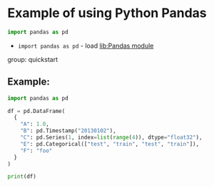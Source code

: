 # Example of using Python Pandas

```python
import pandas as pd
```

- `import pandas as pd` - load [lib:Pandas module](/python-pandas/how-to-install-pandas)

group: quickstart

## Example: 
```python
import pandas as pd

df = pd.DataFrame(
  {
    "A": 1.0,
    "B": pd.Timestamp("20130102"),
    "C": pd.Series(1, index=list(range(4)), dtype="float32"),
    "E": pd.Categorical(["test", "train", "test", "train"]),
    "F": "foo"
  }
)

print(df)
```

